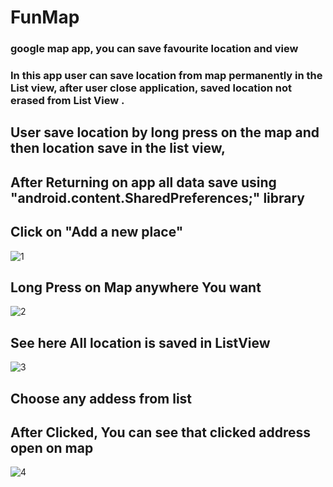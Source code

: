 # FunMap
### google map app, you can save favourite location and view
### In this app user can save location from map permanently in the List view, after user close application, saved location not erased from List View .

## User save location by long press on the map and then location save in the list view,
## After Returning on app all data save using "android.content.SharedPreferences;" library


## Click on "Add a new place"
![1](https://user-images.githubusercontent.com/74813584/109270039-71a16580-7833-11eb-88cf-333bb85f3f29.jpeg)

## Long Press on Map anywhere You want
![2](https://user-images.githubusercontent.com/74813584/109270173-a8777b80-7833-11eb-9071-30b4f4a357e2.jpeg)

## See here All location is saved in ListView
![3](https://user-images.githubusercontent.com/74813584/109270251-c3e28680-7833-11eb-93f1-09ba98d22ecc.jpeg)
## Choose any addess from list

## After Clicked, You can see that clicked address open on map
![4](https://user-images.githubusercontent.com/74813584/109270381-f1c7cb00-7833-11eb-9b79-1ae9d77b7405.jpeg)


